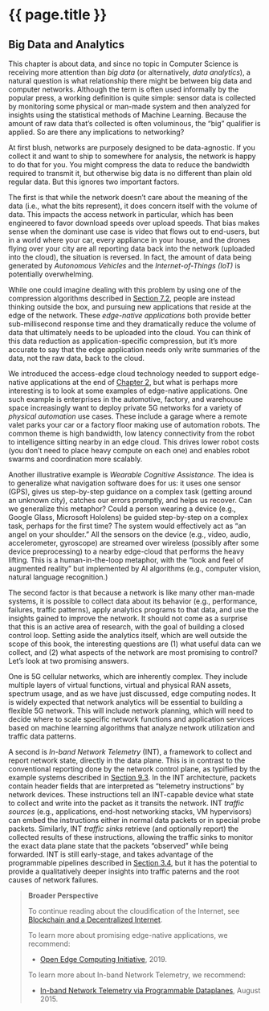 # {{ page.title }}

## Big Data and Analytics

This chapter is about data, and since no topic in Computer Science is
receiving more attention than *big data* (or alternatively, *data
analytics*), a natural question is what relationship there might be
between big data and computer networks. Although the term is often
used informally by the popular press, a working definition is quite
simple: sensor data is collected by monitoring some physical or
man-made system and then analyzed for insights using the statistical
methods of Machine Learning. Because the amount of raw data that’s
collected is often voluminous, the “big” qualifier is applied. So are
there any implications to networking?

At first blush, networks are purposely designed to be data-agnostic.
If you collect it and want to ship to somewhere for analysis, the
network is happy to do that for you. You might compress the data to
reduce the bandwidth required to transmit it, but otherwise big data
is no different than plain old regular data. But this ignores two
important factors.

The first is that while the network doesn’t care about the meaning of
the data (i.e., what the bits represent), it does concern itself with
the volume of data. This impacts the access network in particular,
which has been engineered to favor download speeds over upload
speeds. That bias makes sense when the dominant use case is video that
flows out to end-users, but in a world where your car, every appliance
in your house, and the drones flying over your city are all reporting
data back into the network (uploaded into the cloud), the situation is
reversed. In fact, the amount of data being generated by *Autonomous
Vehicles* and the *Internet-of-Things (IoT)* is potentially
overwhelming.

While one could imagine dealing with this problem by using one of the
compression algorithms described in [Section 7.2](multimedia.md),
people are instead thinking outside the box, and pursuing new
applications that reside at the edge of the network. These
*edge-native applications* both provide better sub-millisecond
response time and they dramatically reduce the volume of data that
ultimately needs to be uploaded into the cloud. You can think of this
data reduction as application-specific compression, but it’s more
accurate to say that the edge application needs only write summaries
of the data, not the raw data, back to the cloud.

We introduced the access-edge cloud technology needed to support
edge-native applications at the end of [Chapter 2](../direct/trend.md),
but what is perhaps more interesting is to look at some examples of
edge-native applications. One such example is enterprises in the
automotive, factory, and warehouse space increasingly want to deploy
private 5G networks for a variety of *physical automation* use cases.
These include a garage where a remote valet parks your car or a factory
floor making use of automation robots. The common theme is high
bandwidth, low latency connectivity from the robot to intelligence
sitting nearby in an edge cloud. This drives lower robot costs (you
don’t need to place heavy compute on each one) and enables robot
swarms and coordination more scalably.

Another illustrative example is *Wearable Cognitive Assistance*. The
idea is to generalize what navigation software does for us: it uses
one sensor (GPS), gives us step-by-step guidance on a complex task
(getting around an unknown city), catches our errors promptly, and
helps us recover. Can we generalize this metaphor? Could a person
wearing a device (e.g., Google Glass, Microsoft Hololens) be guided
step-by-step on a complex task, perhaps for the first time?  The
system would effectively act as “an angel on your shoulder.” All the
sensors on the device (e.g., video, audio, accelerometer,  gyroscope)
are streamed over wireless (possibly after some device preprocessing)
to a nearby edge-cloud that performs the heavy lifting.  This is a
human-in-the-loop metaphor, with the “look and feel of augmented
reality” but implemented by AI algorithms (e.g., computer vision,
natural language recognition.)

The second factor is that because a network is like many other
man-made systems, it is possible to collect data about its behavior
(e.g., performance, failures, traffic patterns), apply analytics
programs to that data, and use the insights gained to improve the
network. It should not come as a surprise that this is an active area
of research, with the goal of building a closed control loop. Setting
aside the analytics itself, which are well outside the scope of this
book, the interesting questions are (1) what useful data can we
collect, and (2) what aspects of the network are most promising to
control? Let’s look at two promising answers.

One is 5G cellular networks, which are inherently complex. They
include multiple layers of virtual functions, virtual and physical RAN
assets, spectrum usage, and as we have just discussed, edge computing
nodes. It is widely expected that network analytics will be essential
to building a flexible 5G network. This will include network planning,
which will need to  decide where to scale specific network functions
and application services based on machine learning algorithms that
analyze network utilization and traffic data patterns.

A second is *In-band Network Telemetry* (INT), a framework to collect
and report network state, directly in the data plane. This is in
contrast to the conventional reporting done by the network control
plane, as typified by the example systems described in
[Section 9.3](../applications/infrastructure.md). In the INT
architecture, packets contain header fields that are interpreted as
“telemetry instructions” by network devices. These instructions tell
an INT-capable device what state to collect and write into the packet
as it transits the network. INT *traffic sources* (e.g., applications,
end-host networking stacks, VM hypervisors) can embed the instructions
either in normal data packets or in special probe packets. Similarly,
INT *traffic sinks* retrieve (and optionally report) the collected
results of these instructions, allowing the traffic sinks to monitor
the exact data plane state that the packets “observed” while being
forwarded. INT is still early-stage, and takes advantage of the
programmable pipelines described in
[Section 3.4](../internetworking/impl.md), but it has the potential to
provide a qualitatively deeper insights into traffic paterns and the
root causes of network failures.

<!--- > [!NOTE|label:Broader Perspective] --->
> **Broader Perspective**
>
> To continue reading about the cloudification of the Internet, see
> [Blockchain and a Decentralized Internet](../security/trend.md).
>
> To learn more about promising edge-native applications, we 
> recommend:
> * [Open Edge Computing Initiative](http://openedgecomputing.org), 2019.
>
> To learn more about In-band Network Telemetry, we recommend:
> * [In-band Network Telemetry via Programmable Dataplanes](https://pdfs.semanticscholar.org/a3f1/9dc8520e2f42673be7cbd8d80cd96e3ec0c1.pdf), August 2015.
